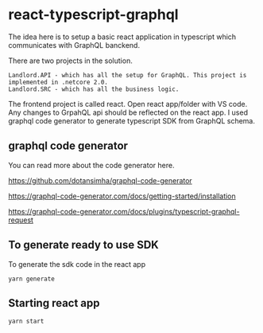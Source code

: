 # react-typescript-graphql
The idea here is to setup a basic react application in typescript which communicates with GraphQL banckend.

There are two projects in the solution.

    Landlord.API - which has all the setup for GraphQL. This project is implemented in .netcore 2.0.
    Landlord.SRC - which has all the business logic.
    

The frontend project is called react. Open react app/folder with VS code. Any changes to GrpahQL api should be reflected on the react app. I used graphql code generator to generate typescript SDK from GraphQL schema.

## graphql code generator
You can read more about the code generator here.

https://github.com/dotansimha/graphql-code-generator

https://graphql-code-generator.com/docs/getting-started/installation

https://graphql-code-generator.com/docs/plugins/typescript-graphql-request

## To generate ready to use SDK
To generate the sdk code in the react app

`yarn generate`

## Starting react app

`yarn start`

